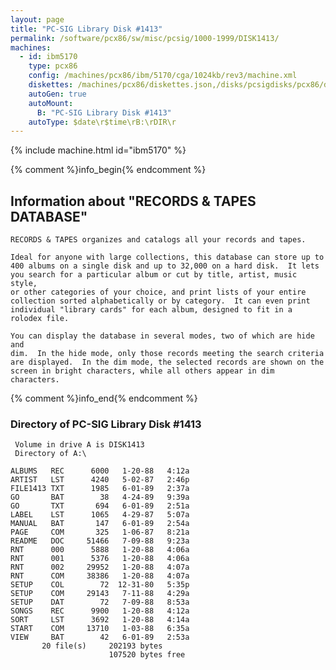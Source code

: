 ```yaml
---
layout: page
title: "PC-SIG Library Disk #1413"
permalink: /software/pcx86/sw/misc/pcsig/1000-1999/DISK1413/
machines:
  - id: ibm5170
    type: pcx86
    config: /machines/pcx86/ibm/5170/cga/1024kb/rev3/machine.xml
    diskettes: /machines/pcx86/diskettes.json,/disks/pcsigdisks/pcx86/diskettes.json
    autoGen: true
    autoMount:
      B: "PC-SIG Library Disk #1413"
    autoType: $date\r$time\rB:\rDIR\r
---
```


{% include machine.html id="ibm5170" %}

{% comment %}info_begin{% endcomment %}

## Information about "RECORDS & TAPES DATABASE"

    RECORDS & TAPES organizes and catalogs all your records and tapes.
    
    Ideal for anyone with large collections, this database can store up to
    400 albums on a single disk and up to 32,000 on a hard disk.  It lets
    you search for a particular album or cut by title, artist, music style,
    or other categories of your choice, and print lists of your entire
    collection sorted alphabetically or by category.  It can even print
    individual "library cards" for each album, designed to fit in a
    rolodex file.
    
    You can display the database in several modes, two of which are hide and
    dim.  In the hide mode, only those records meeting the search criteria
    are displayed.  In the dim mode, the selected records are shown on the
    screen in bright characters, while all others appear in dim characters.
{% comment %}info_end{% endcomment %}


### Directory of PC-SIG Library Disk #1413

     Volume in drive A is DISK1413
     Directory of A:\

    ALBUMS   REC      6000   1-20-88   4:12a
    ARTIST   LST      4240   5-02-87   2:46p
    FILE1413 TXT      1985   6-01-89   2:37a
    GO       BAT        38   4-24-89   9:39a
    GO       TXT       694   6-01-89   2:51a
    LABEL    LST      1065   4-29-87   5:07a
    MANUAL   BAT       147   6-01-89   2:54a
    PAGE     COM       325   1-06-87   8:21a
    README   DOC     51466   7-09-88   9:23a
    RNT      000      5888   1-20-88   4:06a
    RNT      001      5376   1-20-88   4:06a
    RNT      002     29952   1-20-88   4:07a
    RNT      COM     38386   1-20-88   4:07a
    SETUP    COL        72  12-31-80   5:35p
    SETUP    COM     29143   7-11-88   4:29a
    SETUP    DAT        72   7-09-88   8:53a
    SONGS    REC      9900   1-20-88   4:12a
    SORT     LST      3692   1-20-88   4:14a
    START    COM     13710   1-03-88   6:35a
    VIEW     BAT        42   6-01-89   2:53a
           20 file(s)     202193 bytes
                          107520 bytes free
